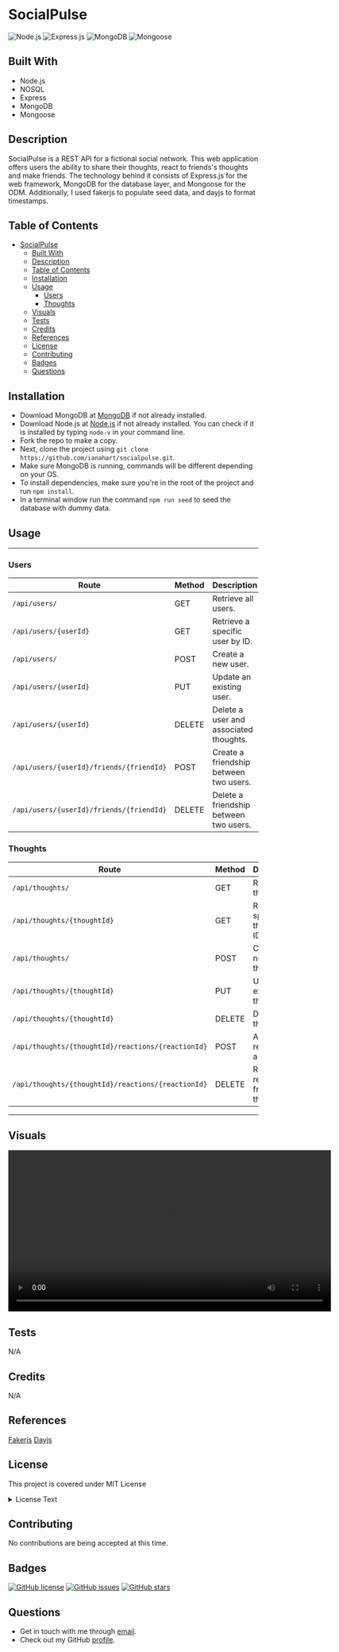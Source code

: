 # SocialPulse

![Node.js](https://camo.githubusercontent.com/85cba226a1290d078f1a437aa87cb872a5bdb30037fa96b8afcddf163cd5b328/68747470733a2f2f696d672e736869656c64732e696f2f7374617469632f76313f7374796c653d666f722d7468652d6261646765266d6573736167653d4e6f64652e6a7326636f6c6f723d333339393333266c6f676f3d4e6f64652e6a73266c6f676f436f6c6f723d464646464646266c6162656c3d)
![Express.js](https://camo.githubusercontent.com/dd688eaaa262ca0022a159962f55bfd35cababef5df983fb2b3c136e62256b5e/68747470733a2f2f696d672e736869656c64732e696f2f7374617469632f76313f7374796c653d666f722d7468652d6261646765266d6573736167653d4578707265737326636f6c6f723d303030303030266c6f676f3d45787072657373266c6f676f436f6c6f723d464646464646266c6162656c3d)
![MongoDB](https://camo.githubusercontent.com/57336fa2867efa094d65d48d3122413cf1aca60e77c77ebad92705a98d29f249/68747470733a2f2f696d672e736869656c64732e696f2f7374617469632f76313f7374796c653d666f722d7468652d6261646765266d6573736167653d4d6f6e676f444226636f6c6f723d343741323438266c6f676f3d4d6f6e676f4442266c6f676f436f6c6f723d464646464646266c6162656c3d)
![Mongoose](https://camo.githubusercontent.com/526fab277c42e1279d7d5e9b8aa9e959c07e7e58acdf64878127eff498863366/68747470733a2f2f696d672e736869656c64732e696f2f7374617469632f76313f7374796c653d666f722d7468652d6261646765266d6573736167653d4d6f6e676f6f736526636f6c6f723d383830303030266c6f676f3d4d6f6e676f6f7365266c6f676f436f6c6f723d464646464646266c6162656c3d)

## Built With

- Node.js
- NOSQL
- Express
- MongoDB
- Mongoose

## Description

SocialPulse is a REST API for a fictional social network. This web application offers users the ability to share their thoughts, react to friends's thoughts and make friends. The technology behind it consists of Express.js for the web framework, MongoDB for the database layer, and Mongoose for the ODM. Additionally, I used fakerjs to populate seed data, and dayjs to format timestamps.

## Table of Contents

- [SocialPulse](#socialpulse)
  - [Built With](#built-with)
  - [Description](#description)
  - [Table of Contents](#table-of-contents)
  - [Installation](#installation)
  - [Usage](#usage)
    - [Users](#users)
    - [Thoughts](#thoughts)
  - [Visuals](#visuals)
  - [Tests](#tests)
  - [Credits](#credits)
  - [References](#references)
  - [License](#license)
  - [Contributing](#contributing)
  - [Badges](#badges)
  - [Questions](#questions)

## Installation

- Download MongoDB at [MongoDB](https://www.mongodb.com/) if not already installed.
- Download Node.js at [Node.js](https://nodejs.org/en) if not already installed. You can check if it is installed by typing `node-v` in your command line.
- Fork the repo to make a copy.
- Next, clone the project using `git clone https://github.com/ianahart/socialpulse.git`.
- Make sure MongoDB is running, commands will be different depending on your OS.
- To install dependencies, make sure you're in the root of the project and run `npm install`.
- In a terminal window run the command `npm run seed` to seed the database with dummy data.

## Usage

---

### Users

| Route                                    | Method | Description                            |
| ---------------------------------------- | ------ | -------------------------------------- |
| `/api/users/`                            | GET    | Retrieve all users.                    |
| `/api/users/{userId}`                    | GET    | Retrieve a specific user by ID.        |
| `/api/users/`                            | POST   | Create a new user.                     |
| `/api/users/{userId}`                    | PUT    | Update an existing user.               |
| `/api/users/{userId}`                    | DELETE | Delete a user and associated thoughts. |
| `/api/users/{userId}/friends/{friendId}` | POST   | Create a friendship between two users. |
| `/api/users/{userId}/friends/{friendId}` | DELETE | Delete a friendship between two users. |

### Thoughts

| Route                                              | Method | Description                        |
| -------------------------------------------------- | ------ | ---------------------------------- |
| `/api/thoughts/`                                   | GET    | Retrieve all thoughts.             |
| `/api/thoughts/{thoughtId}`                        | GET    | Retrieve a specific thought by ID. |
| `/api/thoughts/`                                   | POST   | Create a new thought.              |
| `/api/thoughts/{thoughtId}`                        | PUT    | Update an existing thought.        |
| `/api/thoughts/{thoughtId}`                        | DELETE | Delete a thought.                  |
| `/api/thoughts/{thoughtId}/reactions/{reactionId}` | POST   | Add a reaction to a thought.       |
| `/api/thoughts/{thoughtId}/reactions/{reactionId}` | DELETE | Remove a reaction from a thought.  |

---

## Visuals

<div>
  <video src="" width="650" controls type="video/mp4" />
</div>

## Tests

N/A

## Credits

N/A

## References

[Fakerjs](https://fakerjs.dev/)
[Dayjs](https://day.js.org/)

## License

This project is covered under MIT License

<details>
  <summary>
    License Text
  </summary>

```

Copyright (c) 2024  Ian Hart

Permission is hereby granted, free of charge, to any person obtaining a copy
of this software and associated documentation files (the "Software"), to deal
in the Software without restriction, including without limitation the rights
to use, copy, modify, merge, publish, distribute, sublicense, and/or sell
copies of the Software, and to permit persons to whom the Software is
furnished to do so, subject to the following conditions:

The above copyright notice and this permission notice shall be included in all
copies or substantial portions of the Software.

THE SOFTWARE IS PROVIDED "AS IS", WITHOUT WARRANTY OF ANY KIND, EXPRESS OR
IMPLIED, INCLUDING BUT NOT LIMITED TO THE WARRANTIES OF MERCHANTABILITY,
FITNESS FOR A PARTICULAR PURPOSE AND NONINFRINGEMENT. IN NO EVENT SHALL THE
AUTHORS OR COPYRIGHT HOLDERS BE LIABLE FOR ANY CLAIM, DAMAGES OR OTHER
LIABILITY, WHETHER IN AN ACTION OF CONTRACT, TORT OR OTHERWISE, ARISING FROM,
OUT OF OR IN CONNECTION WITH THE SOFTWARE OR THE USE OR OTHER DEALINGS IN THE
SOFTWARE.

```

</details>

## Contributing

No contributions are being accepted at this time.

## Badges

[![GitHub license](https://img.shields.io/github/license/ianahart/socialpulse)](https://github.com/ianahart/socialpulse/blob/main/LICENSE)
[![GitHub issues](https://img.shields.io/github/issues/ianahart/socialpulse)](https://github.com/ianahart/socialpulse/issues)
[![GitHub stars](https://img.shields.io/github/stars/ianahart/socialpulse)](https://github.com/ianahart/socialpulse/stargazers)

## Questions

- Get in touch with me through [email](mailto:ianalexhart@gmail.com).
- Check out my GitHub [profile](https://github.com/ianahart).
